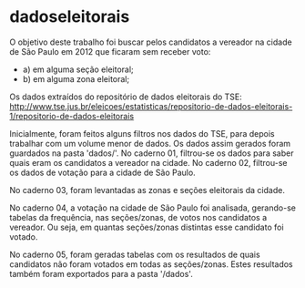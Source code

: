 # dadoseleitorais

O objetivo deste trabalho foi buscar pelos candidatos a vereador na cidade de São Paulo em 2012 que ficaram sem receber voto: 
* a) em alguma seção eleitoral;
* b) em alguma zona eleitoral;

Os dados extraídos do repositório de dados eleitorais do TSE: 
http://www.tse.jus.br/eleicoes/estatisticas/repositorio-de-dados-eleitorais-1/repositorio-de-dados-eleitorais

Inicialmente, foram feitos alguns filtros nos dados do TSE, para depois trabalhar com um volume menor de dados.
Os dados assim gerados foram guardados na pasta 'dados/'.
No caderno 01, filtrou-se os dados para saber quais eram os candidatos a vereador na cidade.
No caderno 02, filtrou-se os dados de votação para a cidade de São Paulo.

No caderno 03, foram levantadas as zonas e seções eleitorais da cidade.

No caderno 04, a votação na cidade de São Paulo foi analisada, gerando-se tabelas da frequência, nas seções/zonas, de votos nos candidatos a vereador.
Ou seja, em quantas seções/zonas distintas esse candidato foi votado.

No caderno 05, foram geradas tabelas com os resultados de quais candidatos não foram votados em todas as seções/zonas. 
Estes resultados também foram exportados para a pasta '/dados'.

